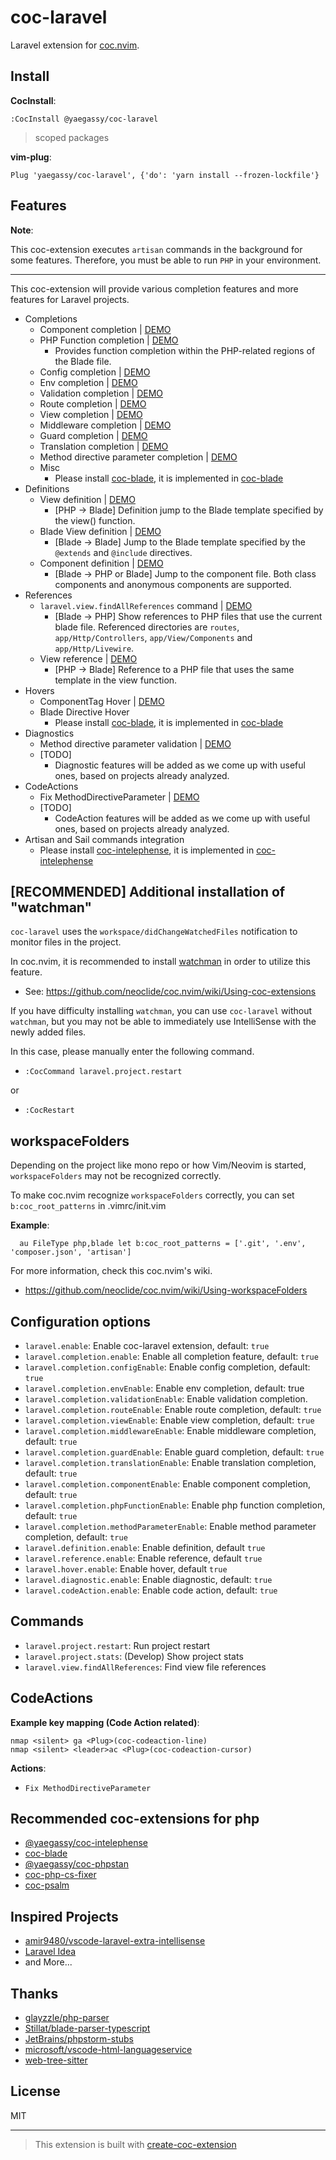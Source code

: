 # coc-laravel

Laravel extension for [coc.nvim](https://github.com/neoclide/coc.nvim).

## Install

**CocInstall**:

```vim
:CocInstall @yaegassy/coc-laravel
```

> scoped packages

**vim-plug**:

```vim
Plug 'yaegassy/coc-laravel', {'do': 'yarn install --frozen-lockfile'}
```

## Features

**Note**:

This coc-extension executes `artisan` commands in the background for some features. Therefore, you must be able to run `PHP` in your environment.

---

This coc-extension will provide various completion features and more features for Laravel projects.

- Completions
  - Component completion | [DEMO](https://github.com/yaegassy/coc-laravel/issues/1#issuecomment-1650935001)
  - PHP Function completion | [DEMO](https://github.com/yaegassy/coc-laravel/issues/1#issuecomment-1643359916)
    - Provides function completion within the PHP-related regions of the Blade file.
  - Config completion | [DEMO](https://github.com/yaegassy/coc-laravel/issues/1#issuecomment-1635266998)
  - Env completion | [DEMO](https://github.com/yaegassy/coc-laravel/issues/1#issuecomment-1635267885)
  - Validation completion | [DEMO](https://github.com/yaegassy/coc-laravel/issues/1#issuecomment-1635268664)
  - Route completion | [DEMO](https://github.com/yaegassy/coc-laravel/issues/1#issuecomment-1635269933)
  - View completion | [DEMO](https://github.com/yaegassy/coc-laravel/issues/1#issuecomment-1635271315)
  - Middleware completion | [DEMO](https://github.com/yaegassy/coc-laravel/issues/1#issuecomment-1635271630)
  - Guard completion | [DEMO](https://github.com/yaegassy/coc-laravel/issues/1#issuecomment-1635272378)
  - Translation completion | [DEMO](https://github.com/yaegassy/coc-laravel/issues/1#issuecomment-1637244306)
  - Method directive parameter completion | [DEMO](https://github.com/yaegassy/coc-laravel/issues/1#issuecomment-1647629965)
  - Misc
    - Please install [coc-blade](https://github.com/yaegassy/coc-blade), it is implemented in [coc-blade](https://github.com/yaegassy/coc-blade)
- Definitions
  - View definition | [DEMO](https://github.com/yaegassy/coc-laravel/issues/2#issuecomment-1644973067)
    - [PHP -> Blade] Definition jump to the Blade template specified by the view() function.
  - Blade View definition | [DEMO](https://github.com/yaegassy/coc-laravel/issues/2#issuecomment-1644973626)
    - [Blade -> Blade] Jump to the Blade template specified by the `@extends` and `@include` directives.
  - Component definition | [DEMO](https://github.com/yaegassy/coc-laravel/issues/2#issuecomment-1644974475)
    - [Blade -> PHP or Blade] Jump to the component file. Both class components and anonymous components are supported.
- References
  - `laravel.view.findAllReferences` command | [DEMO](https://github.com/yaegassy/coc-laravel/issues/3#issuecomment-1645929779)
    - [Blade -> PHP] Show references to PHP files that use the current blade
      file. Referenced directories are `routes`, `app/Http/Controllers`,
      `app/View/Components` and `app/Http/Livewire`.
  - View reference | [DEMO](https://github.com/yaegassy/coc-laravel/issues/3#issuecomment-1645932674)
    - [PHP -> Blade] Reference to a PHP file that uses the same template in the view function.
- Hovers
  - ComponentTag Hover | [DEMO](https://github.com/yaegassy/coc-laravel/issues/4#issue-1816594130)
  - Blade Directive Hover
    - Please install [coc-blade](https://github.com/yaegassy/coc-blade), it is implemented in [coc-blade](https://github.com/yaegassy/coc-blade)
- Diagnostics
  - Method directive parameter validation | [DEMO](https://github.com/yaegassy/coc-laravel/issues/5#issuecomment-1647636587)
  - [TODO]
    - Diagnostic features will be added as we come up with useful ones, based on projects already analyzed.
- CodeActions
  - Fix MethodDirectiveParameter | [DEMO](https://github.com/yaegassy/coc-laravel/issues/6#issuecomment-1648914444)
  - [TODO]
    - CodeAction features will be added as we come up with useful ones, based on projects already analyzed.
- Artisan and Sail commands integration
  - Please install [coc-intelephense](https://github.com/yaegassy/coc-intelephense), it is implemented in [coc-intelephense](https://github.com/yaegassy/coc-intelephense)

## [RECOMMENDED] Additional installation of "watchman"

`coc-laravel` uses the `workspace/didChangeWatchedFiles` notification to monitor files in the project.

In coc.nvim, it is recommended to install [watchman](https://facebook.github.io/watchman/) in order to utilize this feature.

- See: <https://github.com/neoclide/coc.nvim/wiki/Using-coc-extensions>

If you have difficulty installing `watchman`, you can use `coc-laravel` without `watchman`, but you may not be able to immediately use IntelliSense with the newly added files.

In this case, please manually enter the following command.

- `:CocCommand laravel.project.restart`

or

- `:CocRestart`

## workspaceFolders

Depending on the project like mono repo or how Vim/Neovim is started, `workspaceFolders` may not be recognized correctly.

To make coc.nvim recognize `workspaceFolders` correctly, you can set `b:coc_root_patterns` in .vimrc/init.vim

**Example**:

```vim
  au FileType php,blade let b:coc_root_patterns = ['.git', '.env', 'composer.json', 'artisan']
```

For more information, check this coc.nvim's wiki.

- <https://github.com/neoclide/coc.nvim/wiki/Using-workspaceFolders>

## Configuration options

- `laravel.enable`: Enable coc-laravel extension, default: `true`
- `laravel.completion.enable`: Enable all completion feature, default: `true`
- `laravel.completion.configEnable`: Enable config completion, default: `true`
- `laravel.completion.envEnable`: Enable env completion, default: true
- `laravel.completion.validationEnable`: Enable validation completion.
- `laravel.completion.routeEnable`: Enable route completion, default: `true`
- `laravel.completion.viewEnable`: Enable view completion, default: `true`
- `laravel.completion.middlewareEnable`: Enable middleware completion, default: `true`
- `laravel.completion.guardEnable`: Enable guard completion, default: `true`
- `laravel.completion.translationEnable`: Enable translation completion, default: `true`
- `laravel.completion.componentEnable`: Enable component completion, default: `true`
- `laravel.completion.phpFunctionEnable`: Enable php function completion, default: `true`
- `laravel.completion.methodParameterEnable`: Enable method parameter completion, default: `true`
- `laravel.definition.enable`: Enable definition, default `true`
- `laravel.reference.enable`: Enable reference, default `true`
- `laravel.hover.enable`: Enable hover, default `true`
- `laravel.diagnostic.enable`: Enable diagnostic, default: `true`
- `laravel.codeAction.enable`: Enable code action, default: `true`

## Commands

- `laravel.project.restart`: Run project restart
- `laravel.project.stats`: (Develop) Show project stats
- `laravel.view.findAllReferences`: Find view file references

## CodeActions

**Example key mapping (Code Action related)**:

```vim
nmap <silent> ga <Plug>(coc-codeaction-line)
nmap <silent> <leader>ac <Plug>(coc-codeaction-cursor)
```

**Actions**:

- `Fix MethodDirectiveParameter`

## Recommended coc-extensions for php

- [@yaegassy/coc-intelephense](https://github.com/yaegassy/coc-intelephense)
- [coc-blade](https://github.com/yaegassy/coc-blade)
- [@yaegassy/coc-phpstan](https://github.com/yaegassy/coc-phpstan)
- [coc-php-cs-fixer](https://github.com/yaegassy/coc-php-cs-fixer)
- [coc-psalm](https://github.com/yaegassy/coc-psalm)

## Inspired Projects

- [amir9480/vscode-laravel-extra-intellisense](https://github.com/amir9480/vscode-laravel-extra-intellisense)
- [Laravel Idea](https://laravel-idea.com/)
- and More...

## Thanks

- [glayzzle/php-parser](https://github.com/glayzzle/php-parser)
- [Stillat/blade-parser-typescript](https://github.com/Stillat/blade-parser-typescript)
- [JetBrains/phpstorm-stubs](https://github.com/JetBrains/phpstorm-stubs)
- [microsoft/vscode-html-languageservice](https://github.com/microsoft/vscode-html-languageservice)
- [web-tree-sitter](https://www.npmjs.com/package/web-tree-sitter)

## License

MIT

---

> This extension is built with [create-coc-extension](https://github.com/fannheyward/create-coc-extension)
